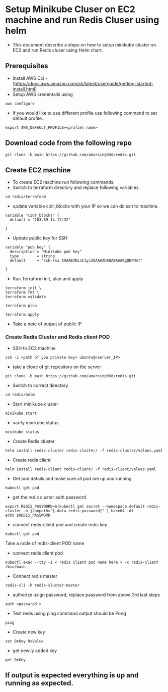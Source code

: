 # Setup Minikube Cluser on EC2 machine and run Redis Cluser using helm
- This document describe a steps on how to setup minikube cluster on EC2 and run Redis cluser using Helm chart.
## Prerequisites
- Install AWS CLI - (https://docs.aws.amazon.com/cli/latest/userguide/getting-started-install.html)
- Setup AWS credentails using 
```
aws configure
```
- if you would like to use different profile use following command to set default profile.
```
export AWS_DEFAULT_PROFILE=<profiel name>
```
## Download code from the following repo
```
git clone -b main https://github.com/amarsingh3d/redis.git
```
## Create EC2 machine
- To create EC2 machine run following commands.
- Switch to terraform directory and replace following variables.

```
cd redis/terraform

```

- update variable cidr_blocks with your IP so we can do ssh to machine.
```
variable "cidr_blocks" {
  default = "103.69.14.12/32"

}

```
- Update public key for SSH
```
variable "pub_key" {
  description = "Minikube pub key"
  type        = string
  default     = "ssh-rsa AAAAB3NzaC1yc2EAAAADAQABAAABgQDPNmt"

}
```
- Run Terraform  init, plan and apply
```
terraform init \
terraform fmt \
terraform validate
```
```
terraform plan
```
```
terraform apply
```

- Take a note of output of public IP

### Create Redis Cluster and Redis client POD
- SSH to EC2 machine
```
ssh -i <path of you private key> ubuntu@<server_IP>
```
- take a clone of git repository on the server
```
git clone -b main https://github.com/amarsingh3d/redis.git
```
- Switch to correct directory
```
cd redis/helm
```
- Start minikube cluster
```
minikube start
```
- varify minikube status
```
minikube status
```
- Create Redis cluster
```
helm install redis-cluster redis-cluster/ -f redis-cluster/values.yaml
```
- Create redis client
```
helm install redis-client redis-client/ -f redis-client/values.yaml
```
- Get pod details and make sure all pod are up and running
```
kubectl get pod
```
- get the redis cluster auth password
```
export REDIS_PASSWORD=$(kubectl get secret --namespace default redis-cluster -o jsonpath="{.data.redis-password}" | base64 -d)
echo $REDIS_PASSWORD
```
- connect redis-client pod and create redis key
```
kubectl get pod
```
Take  a node of redis-client POD name
- connect redis client pod
```
kubectl exec --tty -i < redis client pod name here > -c redis-client /bin/bash
```
- Connect redis master
```
redis-cli -h redis-cluster-master
```
- authorize usign password, replace password from above 3rd last steps
```
auth <passwrod >
```
- Test redis using ping command output should be Pong
```
ping
```
- Create new key
```
set OxKey OxValue
```
- get newlly added key
```
get OxKey
```

## If output is expected everything is up and running as expected.

